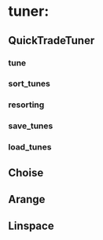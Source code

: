 # tuner:

## QuickTradeTuner

### tune

### sort_tunes

### resorting

### save_tunes

### load_tunes

## Choise

## Arange

## Linspace
